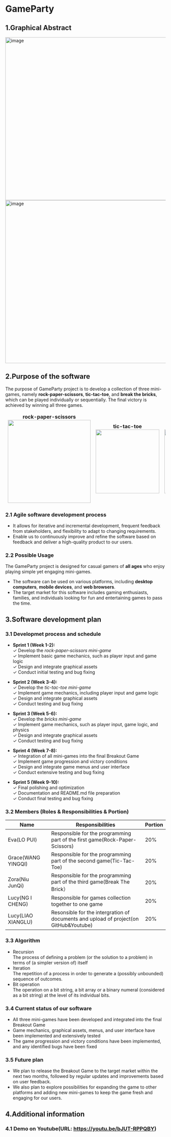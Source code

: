 # GameParty
## 1.Graphical Abstract
<img width="511" alt="image" src="https://user-images.githubusercontent.com/73181602/233325273-a001cb57-bb70-4cd3-96cd-362355ad061f.png">
<img width="511" alt="image" src="https://user-images.githubusercontent.com/73181602/233628306-5325093b-4e8d-4800-b76e-0a7b65801116.jpg">
    
      
      
## 2.Purpose of the software
 
The purpose of  GameParty project is to develop a collection of three mini-games, namely **rock-paper-scissors**, **tic-tac-toe**, and **break the bricks**, which can be played individually or sequentially. The final victory is achieved by winning all three games.

<table>
<thead>
  <tr>
    <td>
<div align="center">
  <b> rock-paper-scissors</b>
  <br/>
  <img src="https://user-images.githubusercontent.com/73181602/233630467-f12ab6bb-f03f-4b9f-811e-a2e42f50b89b.png" width="260"/>
</div></td>
    <td>
<div align="center">
  <b> tic-tac-toe</b>
  <br/>
  <img src="https://user-images.githubusercontent.com/73181602/233629552-717f3ffb-b60d-46fb-9cc3-7f75990bebef.png" width="200"/>
</div></td>
    <td>
<div align="center">
  <b> break the bricks</b>
  <br/>
  <img src="https://user-images.githubusercontent.com/73181602/233629715-0466c91d-03b5-4113-b0bb-f89264170315.png" width="200"/>
 </div></td>
  </tr>
</thead>
</table>


### 2.1 Agile software development process
- It allows for iterative and incremental development, frequent feedback from stakeholders, and flexibility to adapt to changing requirements.
- Enable us to continuously improve and refine the software based on feedback and deliver a high-quality product to our users.
### 2.2 Possible Usage
The GameParty project is designed for casual gamers of **all ages** who enjoy playing simple yet engaging mini-games.
- The software can be used on various platforms, including **desktop computers**, **mobile devices**, and **web browsers**. 
- The target market for this software includes gaming enthusiasts, families, and individuals looking for fun and entertaining games to pass the time.

## 3.Software development plan
### 3.1 Developmet process and schedule
- **Sprint 1 (Week 1-2):**  
&#10003;    Develop the *rock-paper-scissors mini-game*  
&#10003;    Implement basic game mechanics, such as player input and game logic  
&#10003;    Design and integrate graphical assets  
&#10003;    Conduct initial testing and bug fixing

- **Sprint 2 (Week 3-4):**  
&#10003;    Develop the *tic-tac-toe mini-game*  
&#10003;    Implement game mechanics, including player input and game logic  
&#10003;    Design and integrate graphical assets  
&#10003;    Conduct testing and bug fixing

- **Sprint 3 (Week 5-6):**  
&#10003;    Develop the *bricks mini-game*  
&#10003;    Implement game mechanics, such as player input, game logic, and physics  
&#10003;    Design and integrate graphical assets  
&#10003;    Conduct testing and bug fixing

- **Sprint 4 (Week 7-8):**  
&#10003;     Integration of all mini-games into the final Breakout Game  
&#10003;     Implement game progression and victory conditions  
&#10003;     Design and integrate game menus and user interface  
&#10003;     Conduct extensive testing and bug fixing
 
 - **Sprint 5 (Week 9-10):**  
&#10003;    Final polishing and optimization  
&#10003;    Documentation and README.md file preparation  
&#10003;    Conduct final testing and bug fixing  


### 3.2 Members (Roles & Responsibilities & Portion)
Name|Responsibilities|Portion
-|-|-
Eva(LO PUI) | Responsible for the programming part of the first game(Rock-Paper-Scissors)|20%
Grace(WANG YINGQI) |Responsible for the programming part of the second game(Tic-Tac-Toe) |20%
Zora(Niu JunQi) |Responsible for the programming part of the third game(Break The Brick）|20%
Lucy(NG I CHENG) |Responsible for games collection together to one game |20%
Lucy(LIAO XIANGLU) |Resonsible for the intergration of documents and upload of project(on GitHub&Youtube) |20%


### 3.3 Algorithm
- Recursion  
  The process of defining a problem (or the solution to a problem) in terms of (a simpler version of) itself
- Iteration  
  The repetition of a process in order to generate a (possibly unbounded) sequence of outcomes.
- Bit operation  
  The operation on a bit string, a bit array or a binary numeral (considered as a bit string) at the level of its individual bits. 
  
  
### 3.4 Current status of our software
- All three mini-games have been developed and integrated into the final Breakout Game
- Game mechanics, graphical assets, menus, and user interface have been implemented and extensively tested
- The game progression and victory conditions have been implemented, and any identified bugs have been fixed
### 3.5 Future plan
- We plan to release the Breakout Game to the target market within the next two months, followed by regular updates and improvements based on user feedback.
- We also plan to explore possibilities for expanding the game to other platforms and adding new mini-games to keep the game fresh and engaging for our users.

  
  
## 4.Additional information

### 4.1 Demo on Youtube(URL: https://youtu.be/bJUT-RPPQBY)
